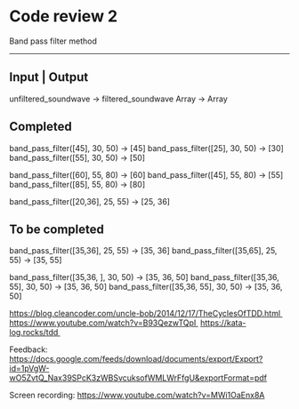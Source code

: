 # Code review 2

Band pass filter method

-----------


## Input | Output
unfiltered_soundwave -> filtered_soundwave
Array -> Array

Completed
---------
band_pass_filter([45], 30, 50) -> [45]
band_pass_filter([25], 30, 50) -> [30]
band_pass_filter([55], 30, 50) -> [50]

band_pass_filter([60], 55, 80) -> [60]
band_pass_filter([45], 55, 80) -> [55]
band_pass_filter([85], 55, 80) -> [80]

band_pass_filter([20,36], 25, 55) -> [25, 36]

To be completed
---------



band_pass_filter([35,36], 25, 55) -> [35, 36]
band_pass_filter([35,65], 25, 55) -> [35, 55]


band_pass_filter([35,36, ], 30, 50) -> [35, 36, 50]
band_pass_filter([35,36, 55], 30, 50) -> [35, 36, 50]
band_pass_filter([35,36, 55], 30, 50) -> [35, 36, 50]

https://blog.cleancoder.com/uncle-bob/2014/12/17/TheCyclesOfTDD.html 
https://www.youtube.com/watch?v=B93QezwTQpI 
https://kata-log.rocks/tdd 

Feedback: https://docs.google.com/feeds/download/documents/export/Export?id=1pVgW-wO5ZvtQ_Nax39SPcK3zWBSvcuksofWMLWrFfgU&exportFormat=pdf

Screen recording: https://www.youtube.com/watch?v=MWi1OaEnx8A

